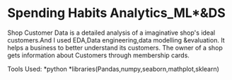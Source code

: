 # Spending Habits Analytics_ML*&DS
Shop Customer Data is a detailed analysis of a imaginative shop's ideal customers.And I used EDA,Data engineering,data modelling &evaluation. It helps a business to better understand its customers. 
The owner of a shop gets information about Customers through membership cards.

Tools Used:
*python
*libraries(Pandas,numpy,seaborn,mathplot,sklearn)
